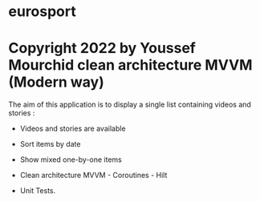 # eurosport

# Copyright 2022 by Youssef Mourchid clean architecture MVVM (Modern way)

The aim of this application is to display a single list containing videos and stories :

- Videos and stories are available
 
- Sort items by date

- Show mixed one-by-one items

- Clean architecture MVVM - Coroutines - Hilt

- Unit Tests.
	
